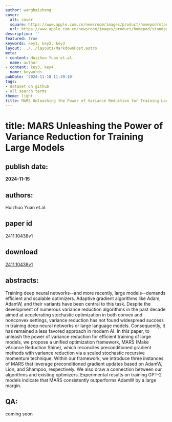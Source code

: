 ```yaml
---
author: wanghaisheng
cover:
  alt: cover
  square: https://www.apple.com.cn/newsroom/images/product/homepod/standard/Apple-HomePod-hero-230118_big.jpg.large_2x.jpg
  url: https://www.apple.com.cn/newsroom/images/product/homepod/standard/Apple-HomePod-hero-230118_big.jpg.large_2x.jpg
description: ''
featured: true
keywords: key1, key2, key3
layout: ../../layouts/MarkdownPost.astro
meta:
- content: Huizhuo Yuan et.al.
  name: author
- content: key3, key4
  name: keywords
pubDate: '2024-11-18 11:39:10'
tags:
- dataset on github
- all search terms
theme: light
title: MARS Unleashing the Power of Variance Reduction for Training Large Models
---
```


# title: MARS Unleashing the Power of Variance Reduction for Training Large Models 
## publish date: 
**2024-11-15** 
## authors: 
  Huizhuo Yuan et.al. 
## paper id
2411.10438v1
## download
[2411.10438v1](http://arxiv.org/abs/2411.10438v1)
## abstracts:
Training deep neural networks--and more recently, large models--demands efficient and scalable optimizers. Adaptive gradient algorithms like Adam, AdamW, and their variants have been central to this task. Despite the development of numerous variance reduction algorithms in the past decade aimed at accelerating stochastic optimization in both convex and nonconvex settings, variance reduction has not found widespread success in training deep neural networks or large language models. Consequently, it has remained a less favored approach in modern AI. In this paper, to unleash the power of variance reduction for efficient training of large models, we propose a unified optimization framework, MARS (Make vAriance Reduction Shine), which reconciles preconditioned gradient methods with variance reduction via a scaled stochastic recursive momentum technique. Within our framework, we introduce three instances of MARS that leverage preconditioned gradient updates based on AdamW, Lion, and Shampoo, respectively. We also draw a connection between our algorithms and existing optimizers. Experimental results on training GPT-2 models indicate that MARS consistently outperforms AdamW by a large margin.
## QA:
coming soon
